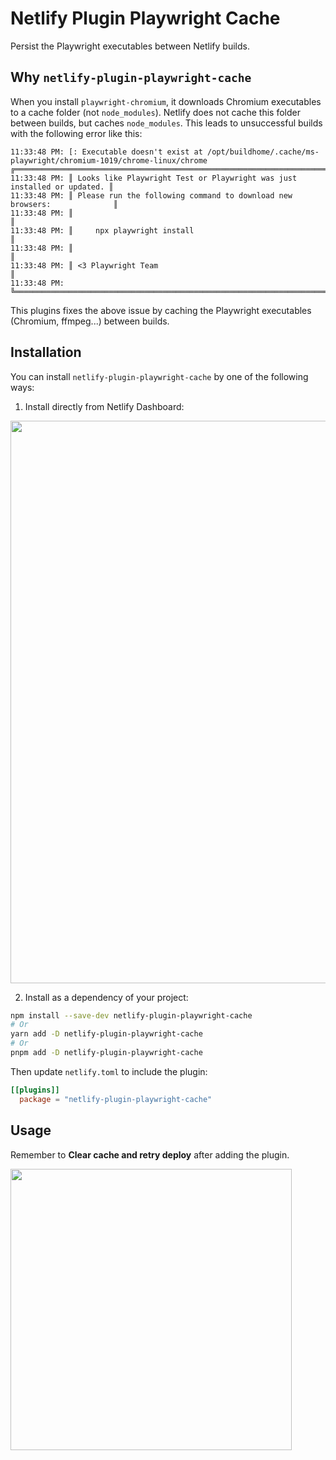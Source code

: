 # Netlify Plugin Playwright Cache

Persist the Playwright executables between Netlify builds.

## Why `netlify-plugin-playwright-cache`

When you install `playwright-chromium`, it downloads Chromium executables to a cache folder (not `node_modules`). Netlify does not cache this folder between builds, but caches `node_modules`. This leads to unsuccessful builds with the following error like this:

```
11:33:48 PM: [: Executable doesn't exist at /opt/buildhome/.cache/ms-playwright/chromium-1019/chrome-linux/chrome
╔═════════════════════════════════════════════════════════════════════════╗
11:33:48 PM: ║ Looks like Playwright Test or Playwright was just installed or updated. ║
11:33:48 PM: ║ Please run the following command to download new browsers:              ║
11:33:48 PM: ║                                                                         ║
11:33:48 PM: ║     npx playwright install                                              ║
11:33:48 PM: ║                                                                         ║
11:33:48 PM: ║ <3 Playwright Team                                                      ║
11:33:48 PM: ╚═════════════════════════════════════════════════════════════════════════╝
```

This plugins fixes the above issue by caching the Playwright executables (Chromium, ffmpeg...) between builds.

## Installation

You can install `netlify-plugin-playwright-cache` by one of the following ways:

1. Install directly from Netlify Dashboard:

<img src="https://user-images.githubusercontent.com/8603085/189162327-eb9eba2a-c0f9-49c6-a93b-a28b549423ee.png" width="900" />

2. Install as a dependency of your project:

```bash
npm install --save-dev netlify-plugin-playwright-cache
# Or
yarn add -D netlify-plugin-playwright-cache
# Or
pnpm add -D netlify-plugin-playwright-cache
```

Then update `netlify.toml` to include the plugin:

```toml
[[plugins]]
  package = "netlify-plugin-playwright-cache"
```

## Usage

Remember to **Clear cache and retry deploy** after adding the plugin.

<img src="https://user-images.githubusercontent.com/8603085/188937674-a8850b77-94ec-4a20-8aa0-8f17e9df754e.png" width="450" />
